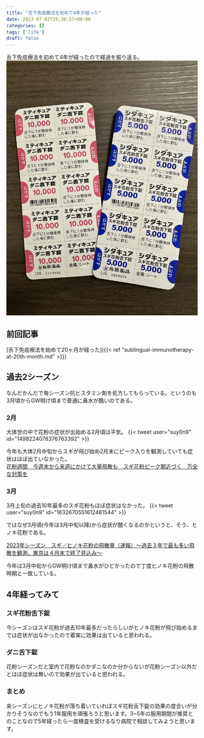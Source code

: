 ```yaml
---
title: "舌下免疫療法を初めて4年が経った"
date: 2023-07-02T19:30:57+09:00
categories: []
tags: ['life']
draft: false
---
```


舌下免疫療法を初めて4年が経ったので経過を振り返る。
![sublingual-immunotherapy.jpg](sublingual-immunotherapy.jpg)
<!--more-->

## 前回記事
[舌下免疫療法を始めて20ヶ月が経った]({{< ref "sublingual-immunotherapy-at-20th-month.md" >}})

## 過去2シーズン
なんだかんだで毎シーズン抗ヒスタミン剤を処方してもらっている。というのも3月頃からGW明け頃まで普通に鼻水が酷いのである。

### 2月
大体世の中で花粉の症状が出始める2月頃は平気。
{{< tweet user="suy0n9" id="1498224078376763392" >}}

今年も大体2月中旬からスギが飛び始め2月末にピーク入りを観測していても症状はほぼ出ていなかった。  
[花粉週間　今週末から来週にかけて大量飛散も　スギ花粉ピーク期近づく　万全な対策を](https://tenki.jp/forecaster/gureweather/2023/02/22/21991.html)

### 3月
3月上旬の過去10年最多のスギ花粉もほぼ症状はなかった。
{{< tweet user="suy0n9" id="1632670551612481544" >}}

ではなぜ3月頃(今年は3月中旬以降)から症状が酷くなるのかというと、そう、ヒノキ花粉である。

[2023年シーズン　スギ／ヒノキ花粉の飛散量（速報）～過去３年で最も多い飛散を観測、東京は４月末で終了見込み～](https://www.jwa.or.jp/news/2023/04/20224/)

今年は3月中旬からGW明け頃まで鼻水がひどかったので丁度ヒノキ花粉の飛散時期と一致している。


## 4年経ってみて

### スギ花粉舌下錠
今シーズンはスギ花粉が過去10年最多だったらしいがヒノキ花粉が飛び始めるまでは症状が出なかったので着実に効果は出ていると思われる。

### ダニ舌下錠
花粉シーズンだと室内で花粉なのかダニなのか分からないが花粉シーズン以外だとほぼ症状は無いので効果が出ていると思われる。

### まとめ
来シーズンにヒノキ花粉が落ち着いていればスギ花粉舌下錠の効果の度合いが分かりそうなのでもう1年服用を頑張ろうと思います。3~5年の服用期間が推奨とのことなので5年経ったら一度検査を受けるなり病院で相談してみようと思います。
